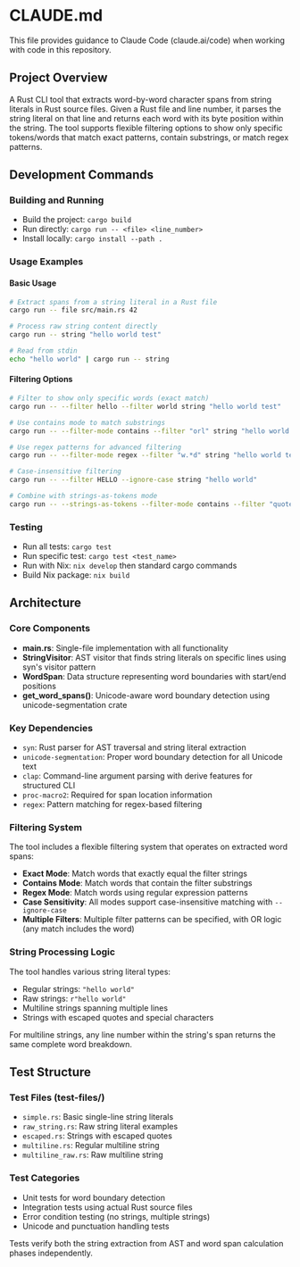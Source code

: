 # CLAUDE.md

This file provides guidance to Claude Code (claude.ai/code) when working with code in this repository.

## Project Overview

A Rust CLI tool that extracts word-by-word character spans from string literals in Rust source files. Given a Rust file and line number, it parses the string literal on that line and returns each word with its byte position within the string. The tool supports flexible filtering options to show only specific tokens/words that match exact patterns, contain substrings, or match regex patterns.

## Development Commands

### Building and Running
- Build the project: `cargo build`
- Run directly: `cargo run -- <file> <line_number>`
- Install locally: `cargo install --path .`

### Usage Examples

#### Basic Usage
```bash
# Extract spans from a string literal in a Rust file
cargo run -- file src/main.rs 42

# Process raw string content directly  
cargo run -- string "hello world test"

# Read from stdin
echo "hello world" | cargo run -- string
```

#### Filtering Options
```bash
# Filter to show only specific words (exact match)
cargo run -- --filter hello --filter world string "hello world test"

# Use contains mode to match substrings
cargo run -- --filter-mode contains --filter "orl" string "hello world wonderful"

# Use regex patterns for advanced filtering
cargo run -- --filter-mode regex --filter "w.*d" string "hello world test"

# Case-insensitive filtering
cargo run -- --filter HELLO --ignore-case string "hello world"

# Combine with strings-as-tokens mode
cargo run -- --strings-as-tokens --filter-mode contains --filter "quoted" string 'before "quoted text" after'
```

### Testing
- Run all tests: `cargo test`
- Run specific test: `cargo test <test_name>`
- Run with Nix: `nix develop` then standard cargo commands
- Build Nix package: `nix build`

## Architecture

### Core Components
- **main.rs**: Single-file implementation with all functionality
- **StringVisitor**: AST visitor that finds string literals on specific lines using syn's visitor pattern
- **WordSpan**: Data structure representing word boundaries with start/end positions
- **get_word_spans()**: Unicode-aware word boundary detection using unicode-segmentation crate

### Key Dependencies
- `syn`: Rust parser for AST traversal and string literal extraction
- `unicode-segmentation`: Proper word boundary detection for all Unicode text
- `clap`: Command-line argument parsing with derive features for structured CLI
- `proc-macro2`: Required for span location information
- `regex`: Pattern matching for regex-based filtering

### Filtering System
The tool includes a flexible filtering system that operates on extracted word spans:
- **Exact Mode**: Match words that exactly equal the filter strings
- **Contains Mode**: Match words that contain the filter substrings  
- **Regex Mode**: Match words using regular expression patterns
- **Case Sensitivity**: All modes support case-insensitive matching with `--ignore-case`
- **Multiple Filters**: Multiple filter patterns can be specified, with OR logic (any match includes the word)

### String Processing Logic
The tool handles various string literal types:
- Regular strings: `"hello world"`
- Raw strings: `r"hello world"`  
- Multiline strings spanning multiple lines
- Strings with escaped quotes and special characters

For multiline strings, any line number within the string's span returns the same complete word breakdown.

## Test Structure

### Test Files (test-files/)
- `simple.rs`: Basic single-line string literals
- `raw_string.rs`: Raw string literal examples
- `escaped.rs`: Strings with escaped quotes
- `multiline.rs`: Regular multiline string
- `multiline_raw.rs`: Raw multiline string

### Test Categories
- Unit tests for word boundary detection
- Integration tests using actual Rust source files
- Error condition testing (no strings, multiple strings)
- Unicode and punctuation handling tests

Tests verify both the string extraction from AST and word span calculation phases independently.